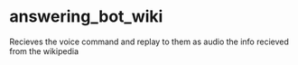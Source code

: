 # answering_bot_wiki
Recieves the voice command and replay to them as audio the info recieved from the wikipedia
